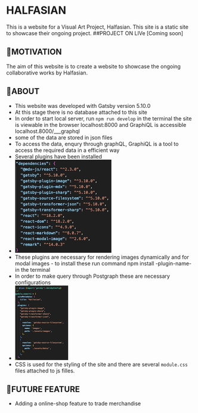 # HALFASIAN
This is a website for a Visual Art Project, Halfasian. This site is a static site to showcase their ongoing project.
##PROJECT ON LIVe [Coming soon]
## 🚀MOTIVATION
The aim of this website is to create a website to showcase the ongoing collaborative works by Halfasian.
## 🚀ABOUT
- This website was developed with Gatsby version 5.10.0
- At this stage there is no database attached to this site
- In order to start local server, run `npm run develop` in the terminal
the site is viewable in the browser localhost:8000 and GraphiQL is accessible localhost.8000/___graphql
- some of the data are stored in json files
- To access the data, enqury through graphQL, GraphiQL is a tool to access the required data in a efficient way
- Several plugins have been installed
- ![dependencies](./dependency.png)
- These plugins are necessary for rendering images dynamically and for modal images - to install these run command npm install -plugin-name- in the terminal
- In order to make query through Postgraph these are necessary configurations
- ![configuration](./config.png)
- CSS is used for the styling of the site and there are several `module.css` files attached to js filles.
## 🚀FUTURE FEATURE
- Adding a online-shop feature to trade merchandise